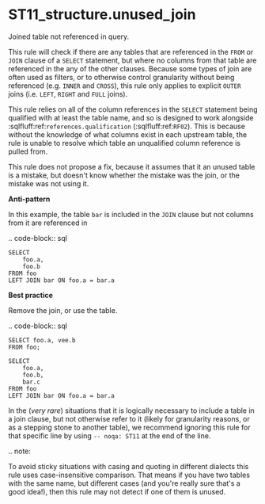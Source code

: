# ST11_structure.unused_join

Joined table not referenced in query.

This rule will check if there are any tables that are referenced in the
``FROM`` or ``JOIN`` clause of a ``SELECT`` statement, but where no
columns from that table are referenced in the any of the other clauses.
Because some types of join are often used as filters, or to otherwise
control granularity without being referenced (e.g. ``INNER`` and ``CROSS``),
this rule only applies to explicit ``OUTER`` joins (i.e. ``LEFT``, ``RIGHT``
and ``FULL`` joins).

This rule relies on all of the column references in the ``SELECT``
statement being qualified with at least the table name, and so is
designed to work alongside :sqlfluff:ref:`references.qualification`
(:sqlfluff:ref:`RF02`). This is because without the knowledge of what
columns exist in each upstream table, the rule is unable to resolve
which table an unqualified column reference is pulled from.

This rule does not propose a fix, because it assumes that it an unused
table is a mistake, but doesn't know whether the mistake was the join,
or the mistake was not using it.

**Anti-pattern**

In this example, the table ``bar`` is included in the ``JOIN`` clause
but not columns from it are referenced in

.. code-block:: sql

    SELECT
        foo.a,
        foo.b
    FROM foo
    LEFT JOIN bar ON foo.a = bar.a

**Best practice**

Remove the join, or use the table.

.. code-block:: sql

    SELECT foo.a, vee.b
    FROM foo;

    SELECT
        foo.a,
        foo.b,
        bar.c
    FROM foo
    LEFT JOIN bar ON foo.a = bar.a

In the (*very rare*) situations that it is logically necessary to include
a table in a join clause, but not otherwise refer to it (likely for
granularity reasons, or as a stepping stone to another table), we recommend
ignoring this rule for that specific line by using ``-- noqa: ST11`` at
the end of the line.

.. note:

   To avoid sticky situations with casing and quoting in different dialects
   this rule uses case-insensitive comparison. That means if you have two
   tables with the same name, but different cases (and you're really sure
   that's a good idea!), then this rule may not detect if one of them is
   unused.
